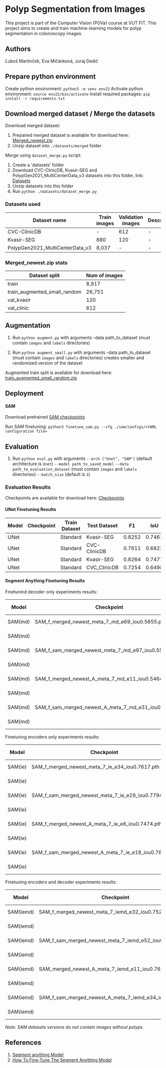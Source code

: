 # Polyp Segmentation from Images

This project is part of the Computer Vision (POVa) course at VUT FIT. This project aims to create and train machine-learning models for polyp segmentation in colonoscopy images.

## Authors

Ľuboš Martinček, Eva Mičánková, Juraj Dedič

## Prepare python environment

Create python environment:
`python3 -m venv env22`
Activate python environment:
`source env22/bin/activate`
Install required packages:
`pip install -r requirements.txt`

## Download merged dataset / Merge the datasets

Download merged dataset:

1. Prepaired merged dataset is available for download here: [Merged_newest.zip](https://drive.google.com/file/d/19frkLsWn46HJgc64ti7FWDLZoXbDune5/view?usp=drive_link)
2. Unzip dataset into `./datasets/merged` folder

Merge using `dataset_merge.py` script:

1. Create a 'datasets' folder
2. Download CVC-ClinicDB, Kvasir-SEG and PolypGen2021_MultiCenterData_v3 datasets into this folder, link: [Datasets](https://drive.google.com/drive/folders/1TE8Di181fkII9du4kxLZe7V6_ZjY3o20?usp=drive_link)
3. Unzip datasets into this folder
4. Run `python ./datasets/dataset_merge.py`

### Datasets used

<!-- table -->

| Dataset name                    | Train images | Validation images | Description |
| ------------------------------- | ------------ | ----------------- | ----------- |
| CVC-ClinicDB                    | -            | 612               | -           |
| Kvasir-SEG                      | 880          | 120               | -           |
| PolypGen2021_MultiCenterData_v3 | 8,037        | -                 | -           |

### Merged_newest.zip stats

<!-- table -->

| Dataset split                | Num of images |
| ---------------------------- | ------------- |
| train                        | 8,917         |
| train_augmented_small_random | 26,751        |
| val_kvasir                   | 120           |
| val_clinic                   | 612           |

## Augmentation

1. Run `python augment.py` with arguments
   -data path_to_dataset (must contain `images` and `labels` directories)

2. Run `python augment_small.py` with arguments
   -data path_to_dataset (must contain `images` and `labels` directories) creates smaller and randomized version of the dataset

Augmented train split is available for download here: [train_augmented_small_random.zip](https://drive.google.com/file/d/1q9Q1o15nKnhKeSsZ_K2x6lEJGZm8t6I-/view?usp=drive_link)

## Deployment

#### SAM

Download pretrained [SAM checkpoints](https://github.com/facebookresearch/segment-anything?tab=readme-ov-file#model-checkpoints)

Run SAM finetuning:
`python3 finetune_sam.py --cfg ./sam/configs/<YAML configuration file>`

## Evaluation

1. Run `python eval.py` with arguments
   `--arch ["Unet", "SAM"]` (default architecture is `Unet`)
   `--model path_to_saved_model`
   `--data path_to_evaluation_dataset` (must contain `images` and `labels` directories)
   `--batch_size` (default is `1`)

### Evaluation Results

Checkpoints are available for download here: [Checkpoints](https://drive.google.com/drive/folders/1oSuGKIIHufZv7Mifya1xgN3rmqlcPPwl?usp=drive_link)

#### UNet Finetuning Results

<!-- table -->

| Model | Checkpoint | Train Dataset | Test Dataset | F1     | IoU    | Description |
| ----- | ---------- | ------------- | ------------ | ------ | ------ | ----------- |
| UNet  |            | Standard      | Kvasir-SEG   | 0.8252 | 0.7461 | 4 epochs    |
| UNet  |            | Standard      | CVC-ClinicDB | 0.7611 | 0.6822 | 4 epochs    |
| UNet  |            | Standard      | Kvasir-SEG   | 0.8264 | 0.7477 | 10 epochs   |
| UNet  |            | Standard      | CVC_ClinicDB | 0.7254 | 0.6498 | 10 epochs   |

#### Segment Anything Finetuning Results

Finetunind decoder only experiments results:

<!-- table -->

| Model   | Checkpoint                                            | Train Dataset | Test Dataset | F1     | IoU    | Description |
| ------- | ----------------------------------------------------- | ------------- | ------------ | ------ | ------ | ----------- |
| SAM(md) | SAM_f_merged_newest_meta_7_md_e69_iou0.5655.pth       | Standard      | Kvasir-SEG   | 0.7422 | 0.6481 | 69 epochs   |
| SAM(md) |                                                       | Standard      | CVC-ClinicDB | 0.6869 | 0.6014 |             |
| SAM(md) | SAM_f_sam_merged_newest_meta_7_md_e97_iou0.5541.pth   | Standard SAM  | Kvasir-SEG   | 0.7757 | 0.6896 | 97 epochs   |
| SAM(md) |                                                       | Standard SAM  | CVC-ClinicDB | 0.6661 | 0.5859 |             |
| SAM(md) | SAM_f_merged_newest_A_meta_7_md_e11_iou0.5464.pth     | Augmented     | Kvasir-SEG   | 0.7444 | 0.6530 | 11 epochs   |
| SAM(md) |                                                       | Augmented     | CVC-ClinicDB | 0.6720 | 0.5896 |             |
| SAM(md) | SAM_f_sam_merged_newest_A_meta_7_md_e31_iou0.5566.pth | Augmented SAM | Kvasir-SEG   | 0.7687 | 0.6851 | 31 epochs   |
| SAM(md) |                                                       | Augmented SAM | CVC-ClinicDB | 0.6528 | 0.5766 |             |

Finetuning encoders only experiments results:

<!-- table -->

| Model   | Checkpoint                                            | Train Dataset | Test Dataset | F1     | IoU    | Description |
| ------- | ----------------------------------------------------- | ------------- | ------------ | ------ | ------ | ----------- |
| SAM(ie) | SAM_f_merged_newest_meta_7_ie_e34_iou0.7617.pth       | Standard      | Kvasir-SEG   | 0.8787 | 0.8102 | 34 epochs   |
| SAM(ie) |                                                       | Standard      | CVC-ClinicDB | 0.8386 | 0.7685 |             |
| SAM(ie) | SAM_f_sam_merged_newest_meta_7_ie_e29_iou0.7794.pth   | Standard SAM  | Kvasir-SEG   | 0.8807 | 0.8147 | 29 epochs   |
| SAM(ie) |                                                       | Standard SAM  | CVC-ClinicDB | 0.8590 | 0.7896 |             |
| SAM(ie) | SAM_f_merged_newest_A_meta_7_ie_e6_iou0.7474.pth      | Augmented     | Kvasir-SEG   | 0.8597 | 0.7843 | 6 epochs    |
| SAM(ie) |                                                       | Augmented     | CVC-ClinicDB | 0.8431 | 0.7650 |             |
| SAM(ie) | SAM_f_sam_merged_newest_A_meta_7_ie_e18_iou0.7855.pth | Augmented SAM | Kvasir-SEG   | 0.8837 | 0.8166 | 18 epochs   |
| SAM(ie) |                                                       | Augmented SAM | CVC-ClinicDB | 0.8659 | 0.7975 |             |

Finetuning encoders and decoder experiments results:

<!-- table -->

| Model     | Checkpoint                                              | Train Dataset | Test Dataset | F1     | IoU    | Description |
| --------- | ------------------------------------------------------- | ------------- | ------------ | ------ | ------ | ----------- |
| SAM(iemd) | SAM_f_merged_newest_meta_7_iemd_e32_iou0.7528.pt        | Standard      | Kvasir-SEG   | 0.8803 | 0.8172 | 32 epochs   |
| SAM(iemd) |                                                         | Standard      | CVC-ClinicDB | 0.8206 | 0.7527 |             |
| SAM(iemd) | SAM_f_sam_merged_newest_meta_7_iemd_e52_iou0.7848.pth   | Standard SAM  | Kvasir-SEG   | 0.8801 | 0.8178 | 52 epochs   |
| SAM(iemd) |                                                         | Standard SAM  | CVC-ClinicDB | 0.8541 | 0.7886 |             |
| SAM(iemd) | SAM_merged_newest_A_meta_7_iemd_e11_iou0.7632.pth       | Augmented     | Kvasir-SEG   |        |        |             |
| SAM(iemd) |                                                         | Augmented     | CVC-ClinicDB |        |        |             |
| SAM(iemd) | SAM_f_sam_merged_newest_A_meta_7_iemd_e34_iou0.7976.pth | Augmented SAM | Kvasir-SEG   | 0.8831 | 0.8189 | 34 epochs   |
| SAM(iemd) |                                                         | Augmented SAM | CVC-ClinicDB | 0.8714 | 0.8058 |             |

_Note: SAM datasets versions do not contain images without polyps._

## References

1. [Segment anything Model](https://github.com/facebookresearch/segment-anything?tab=readme-ov-file#segment-anything)
2. [How To Fine-Tune The Segment Anything Model](https://encord.com/blog/learn-how-to-fine-tune-the-segment-anything-model-sam/)
